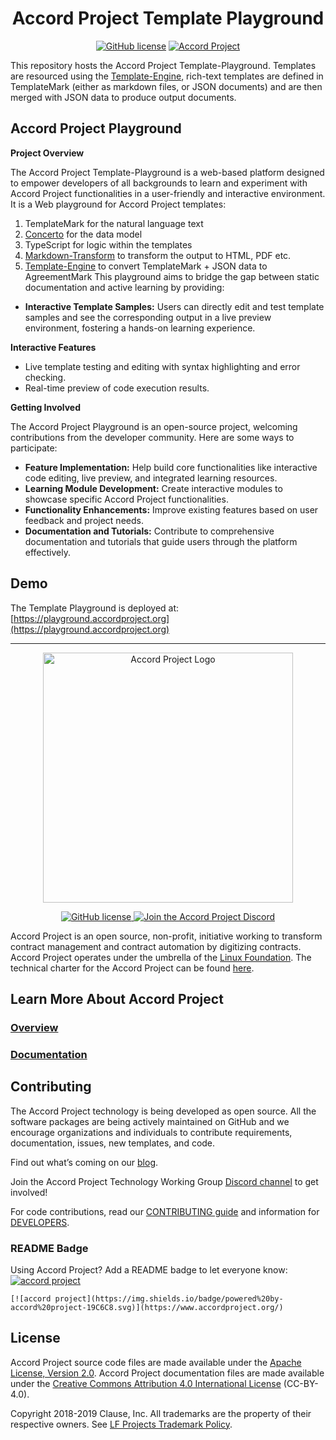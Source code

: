 <h1 align="center">Accord Project Template Playground</h1>
<p align="center">
  <a href="https://github.com/accordproject/models/blob/master/LICENSE"><img src="https://img.shields.io/github/license/accordproject/models" alt="GitHub license"></a>
  <a href="https://www.accordproject.org/">
    <img src="https://img.shields.io/badge/powered%20by-accord%20project-19C6C8.svg" alt="Accord Project" />
  </a>
</p>

This repository hosts the Accord Project Template-Playground. Templates are resourced using the [Template-Engine](https://github.com/accordproject/template-engine), rich-text templates are defined in TemplateMark (either as markdown files, or JSON documents) and are then merged with JSON data to produce output documents.

## Accord Project Playground

**Project Overview**

The Accord Project Template-Playground is a web-based platform designed to empower developers of all backgrounds to learn and experiment with Accord Project functionalities in a user-friendly and interactive environment. It is a Web playground for Accord Project templates:

1. TemplateMark for the natural language text
2. [Concerto](https://docs.accordproject.org/docs/model-concerto.html) for the data model
3. TypeScript for logic within the templates
4. [Markdown-Transform](https://github.com/accordproject/markdown-transform) to transform the output to HTML, PDF etc.
5. [Template-Engine](https://github.com/accordproject/template-engine) to convert TemplateMark + JSON data to AgreementMark
   This playground aims to bridge the gap between static documentation and active learning by providing:

- **Interactive Template Samples:** Users can directly edit and test template samples and see the corresponding output in a live preview environment, fostering a hands-on learning experience.

**Interactive Features**

- Live template testing and editing with syntax highlighting and error checking.
- Real-time preview of code execution results.

**Getting Involved**

The Accord Project Playground is an open-source project, welcoming contributions from the developer community. Here are some ways to participate:

- **Feature Implementation:** Help build core functionalities like interactive code editing, live preview, and integrated learning resources.
- **Learning Module Development:** Create interactive modules to showcase specific Accord Project functionalities.
- **Functionality Enhancements:** Improve existing features based on user feedback and project needs.
- **Documentation and Tutorials:** Contribute to comprehensive documentation and tutorials that guide users through the platform effectively.

## Demo

The Template Playground is deployed at: [https://playground.accordproject.org](https://playground.accordproject.org)

---

<p align="center">
  <a href="https://www.accordproject.org/">
    <img src="public/APLogo.png" alt="Accord Project Logo" width="400" />
  </a>
</p>

<p align="center">
  <a href="./LICENSE">
    <img src="https://img.shields.io/github/license/accordproject/cicero?color=bright-green" alt="GitHub license">
  </a>
  <a href="https://discord.gg/Zm99SKhhtA">
    <img src="https://img.shields.io/badge/Accord%20Project-Join%20Discord-blue" alt="Join the Accord Project Discord"/>
  </a>
</p>

Accord Project is an open source, non-profit, initiative working to transform contract management and contract automation by digitizing contracts. Accord Project operates under the umbrella of the [Linux Foundation][linuxfound]. The technical charter for the Accord Project can be found [here][charter].

## Learn More About Accord Project

### [Overview][apmain]

### [Documentation][apdoc]

## Contributing

The Accord Project technology is being developed as open source. All the software packages are being actively maintained on GitHub and we encourage organizations and individuals to contribute requirements, documentation, issues, new templates, and code.

Find out what’s coming on our [blog][apblog].

Join the Accord Project Technology Working Group [Discord channel][apslack] to get involved!

For code contributions, read our [CONTRIBUTING guide][contributing] and information for [DEVELOPERS][developers].

### README Badge

Using Accord Project? Add a README badge to let everyone know: [![accord project](https://img.shields.io/badge/powered%20by-accord%20project-19C6C8.svg)](https://www.accordproject.org/)

```
[![accord project](https://img.shields.io/badge/powered%20by-accord%20project-19C6C8.svg)](https://www.accordproject.org/)
```

## License <a name="license"></a>

Accord Project source code files are made available under the [Apache License, Version 2.0][apache].
Accord Project documentation files are made available under the [Creative Commons Attribution 4.0 International License][creativecommons] (CC-BY-4.0).

Copyright 2018-2019 Clause, Inc. All trademarks are the property of their respective owners. See [LF Projects Trademark Policy](https://lfprojects.org/policies/trademark-policy/).

[linuxfound]: https://www.linuxfoundation.org
[charter]: https://github.com/accordproject/governance/blob/master/accord-project-technical-charter.md
[apmain]: https://accordproject.org/
[apblog]: https://medium.com/@accordhq
[apdoc]: https://docs.accordproject.org/
[apslack]: https://discord.gg/Zm99SKhhtA
[contributing]: https://github.com/accordproject/models/blob/master/CONTRIBUTING.md
[developers]: https://github.com/accordproject/models/blob/master/DEVELOPERS.md
[apache]: https://github.com/accordproject/models/blob/master/LICENSE
[creativecommons]: http://creativecommons.org/licenses/by/4.0/
